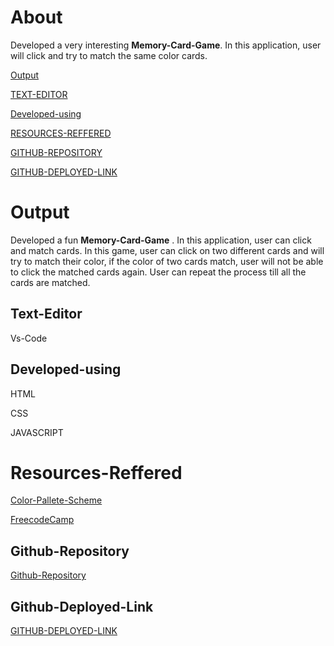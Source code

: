 # About
 Developed a very interesting **Memory-Card-Game**. In this application,
 user will click and try to match the same color cards.



[Output](#Output)

[TEXT-EDITOR](#Text-Editor)

[Developed-using](#Developed-using)

[RESOURCES-REFFERED](#Resources-Reffered)

[GITHUB-REPOSITORY](#Github-Repository)

[GITHUB-DEPLOYED-LINK](Github-Deployed-Link)





# Output
Developed a fun **Memory-Card-Game** . In this application,
user can click and match cards. In this game, user can click on two different
cards and will try to match their color, if the color of two cards match, user will
not be able to click the matched cards again. User can repeat the process till all
the cards are matched.

## Text-Editor
Vs-Code

## Developed-using

HTML

CSS

JAVASCRIPT


# Resources-Reffered
[Color-Pallete-Scheme]("https://coolors.co/palettes/trending")

[FreecodeCamp]("https://www.youtube.com/watch?v=ZniVgo8U7ek")

## Github-Repository

[Github-Repository]("https://github.com/nehreetkaur/first-game")

## Github-Deployed-Link
[GITHUB-DEPLOYED-LINK]("https://nehreetkaur.github.io/first-game/")
 
